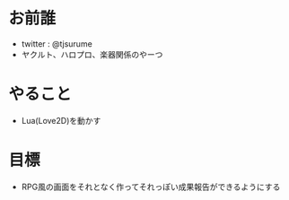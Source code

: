 # お前誰
- twitter : @tjsurume
- ヤクルト、ハロプロ、楽器関係のやーつ

# やること
- Lua(Love2D)を動かす

# 目標
- RPG風の画面をそれとなく作ってそれっぽい成果報告ができるようにする
